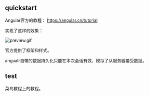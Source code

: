 
## quickstart

Angular官方的教程： https://angular.cn/tutorial 

实现了这样的效果：

![preview.gif](quickstart/preview.gif)

官方提供了框架和样式。 

angualr自带的数据持久化只能在本次会话有效，模拟了从服务器接受数据。

## test

菜鸟教程上的教程。